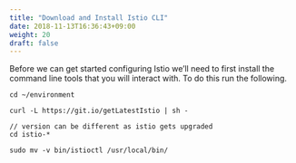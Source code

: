 ```yaml
---
title: "Download and Install Istio CLI"
date: 2018-11-13T16:36:43+09:00
weight: 20
draft: false
---
```


Before we can get started configuring Istio we’ll need to first install the command line tools that you will interact with. To do this run the following.

```
cd ~/environment

curl -L https://git.io/getLatestIstio | sh -

// version can be different as istio gets upgraded
cd istio-*

sudo mv -v bin/istioctl /usr/local/bin/
```
